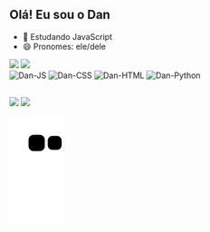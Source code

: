 ## Olá! Eu sou o Dan

- 🌱 Estudando JavaScript
- 😄 Pronomes: ele/dele

<div>
    <a href="https://github.com/DanielOliveiraLafeta/"></a>
    <img height="200em" src="https://github-readme-stats.vercel.app/api?username=DanielOliveiraLafeta&show_icons=true&theme=dark&include_all_commits=true&count_private=true"/>
    <img height="200em" src="https://github-readme-stats.vercel.app/api/top-langs/?username=DanielOliveiraLafeta&layout-compact&langs_count=16&theme=dark"/>
</div>

<div>
  <img align="center" alt="Dan-JS" height="30" width="40" src="https://cdn.jsdelivr.net/gh/devicons/devicon/icons/javascript/javascript-original.svg"/>
  <img align="center" alt="Dan-CSS" height="30" width="40" src="https://cdn.jsdelivr.net/gh/devicons/devicon/icons/css3/css3-original.svg"/>
  <img align="center" alt="Dan-HTML" height="30" width="40" src="https://cdn.jsdelivr.net/gh/devicons/devicon/icons/html5/html5-original.svg"/>
  <img align="center" alt="Dan-Python" height="30" width="40" src="https://cdn.jsdelivr.net/gh/devicons/devicon/icons/python/python-original.svg" />
</div>

 ##
 
 <div>
  <a href="mailto:daniel.oliveira.lafeta@gmail.com"><img src="https://img.shields.io/badge/Gmail-D14836?style=for-the-badge&logo=gmail&logoColor=white" target="_blank"></a>
   <a href="https://www.linkedin.com/in/daniel-o-lafeta-a01b0520b" target=""><img src="https://img.shields.io/badge/-LinkedIn-%230077B5?style=for-the-badge&logo=linkedin&logoColor=white" target="_blank"/></a>
 </div>
 
![Snake animation](https://github.com/DanielOliveiraLafeta/DanielOliveiraLafeta/blob/output/github-contribution-grid-snake.svg)
